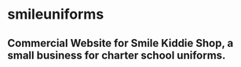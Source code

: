 # smileuniforms
## Commercial Website for Smile Kiddie Shop, a small business for charter school uniforms.
